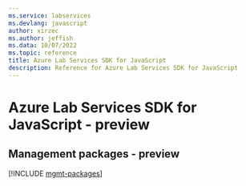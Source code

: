 ```yaml
---
ms.service: labservices
ms.devlang: javascript
author: xirzec
ms.author: jeffish
ms.data: 10/07/2022
ms.topic: reference
title: Azure Lab Services SDK for JavaScript
description: Reference for Azure Lab Services SDK for JavaScript
---
```

# Azure Lab Services SDK for JavaScript - preview

## Management packages - preview
[!INCLUDE [mgmt-packages](lab-services-mgmt-index.md)]